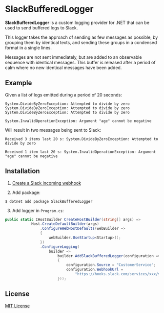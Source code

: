 # SlackBufferedLogger

**SlackBufferedLogger** is a custom logging provider for .NET that can be used to send buffered logs to Slack.

This logger takes the approach of sending as few messages as possible, by grouping them by identical texts, and sending these groups in a condensed format in a single lines.

Messages are not sent immediately, but are added to an observable sequence with identical messages. This buffer is released after a period of calm where no new identical messages have been added.

## Example

Given a list of logs emitted during a period of 20 seconds:
```
System.DivideByZeroException: Attempted to divide by zero
System.DivideByZeroException: Attempted to divide by zero
System.DivideByZeroException: Attempted to divide by zero

System.InvalidOperationException: Argument "age" cannot be negative
```

Will result in two messages being sent to Slack:

```
Received 3 items last 20 s: System.DivideByZeroException: Attempted to divide by zero

Received 1 item last 20 s: System.InvalidOperationException: Argument "age" cannot be negative
```

## Installation

1. [Create a Slack incoming webhook](https://api.slack.com/messaging/webhooks)

2. Add package:

```
$ dotnet add package SlackBufferedLogger
```

3. Add logger in `Program.cs`:

```csharp
public static IHostBuilder CreateHostBuilder(string[] args) =>
            Host.CreateDefaultBuilder(args)
                .ConfigureWebHostDefaults(webBuilder =>
                {
                    webBuilder.UseStartup<Startup>();
                })
                .ConfigureLogging(
                    builder =>
                        builder.AddSlackBufferedLogger(configuration =>
                        {
                            configuration.Source = "CustomerService";
                            configuration.WebhookUrl =
                                "https://hooks.slack.com/services/xxx/yyy/zzz";
                        }));
```

## License

[MIT License](https://github.com/kristofferjalen/SlackBufferedLogger/blob/main/LICENSE)